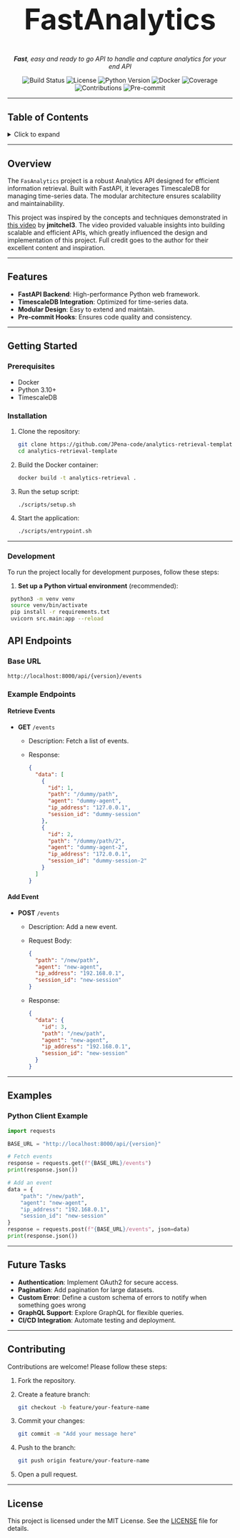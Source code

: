 <div align="center">
    <h1 style="font-size: 64px">FastAnalytics</h1>
    <p style="font-style: italic">
        <strong>Fast</strong>, easy and ready to go API to handle and capture analytics for your end API
    </p>
    <img src="https://img.shields.io/github/actions/workflow/status/JPena-code/analytics-retrieval-template/ci.yml?branch=main" alt="Build Status">
    <img src="https://img.shields.io/github/license/JPena-code/analytics-retrieval-template" alt="License">
    <img src="https://img.shields.io/badge/python-3.10%2B-blue" alt="Python Version">
    <img src="https://img.shields.io/badge/docker-supported-blue" alt="Docker">
    <img src="https://img.shields.io/codecov/c/github/JPena-code/analytics-retrieval-template" alt="Coverage">
    <img src="https://img.shields.io/badge/contributions-welcome-brightgreen" alt="Contributions">
    <img src="https://img.shields.io/badge/pre--commit-enabled-brightgreen?logo=pre-commit" alt="Pre-commit">
</div>

---

## Table of Contents

<details>
<summary>Click to expand</summary>

- [Table of Contents](#table-of-contents)
- [Overview](#overview)
- [Features](#features)
- [Getting Started](#getting-started)
  - [Prerequisites](#prerequisites)
  - [Installation](#installation)
  - [Development](#development)
- [API Endpoints](#api-endpoints)
  - [Base URL](#base-url)
  - [Example Endpoints](#example-endpoints)
    - [Retrieve Events](#retrieve-events)
    - [Add Event](#add-event)
- [Examples](#examples)
  - [Python Client Example](#python-client-example)
- [Future Tasks](#future-tasks)
- [Contributing](#contributing)
- [License](#license)

</details>

---

## Overview

The `FasAnalytics` project is a robust Analytics API designed for efficient information retrieval. Built with FastAPI, it leverages TimescaleDB for managing time-series data. The modular architecture ensures scalability and maintainability.

This project was inspired by the concepts and techniques demonstrated in [this video](https://www.youtube.com/watch?v=tiBeLLv5GJo&t=9420s) by **jmitchel3**. The video provided valuable insights into building scalable and efficient APIs, which greatly influenced the design and implementation of this project. Full credit goes to the author for their excellent content and inspiration.

---

## Features

- **FastAPI Backend**: High-performance Python web framework.
- **TimescaleDB Integration**: Optimized for time-series data.
- **Modular Design**: Easy to extend and maintain.
- **Pre-commit Hooks**: Ensures code quality and consistency.

---

## Getting Started

### Prerequisites

- Docker
- Python 3.10+
- TimescaleDB

### Installation

1. Clone the repository:

   ```bash
   git clone https://github.com/JPena-code/analytics-retrieval-template.git
   cd analytics-retrieval-template
   ```

2. Build the Docker container:

   ```bash
   docker build -t analytics-retrieval .
   ```

3. Run the setup script:

   ```bash
   ./scripts/setup.sh
   ```

4. Start the application:

   ```bash
   ./scripts/entrypoint.sh
   ```

---

### Development

To run the project locally for development purposes, follow these steps:

1. **Set up a Python virtual environment** (recommended):

  ```bash
   python3 -m venv venv
   source venv/bin/activate
   pip install -r requirements.txt
   uvicorn src.main:app --reload
  ```

## API Endpoints

### Base URL

```text
http://localhost:8000/api/{version}/events
```

### Example Endpoints

#### Retrieve Events

- **GET** `/events`
  - Description: Fetch a list of events.
  - Response:

    ```json
    {
      "data": [
        {
          "id": 1,
          "path": "/dummy/path",
          "agent": "dummy-agent",
          "ip_address": "127.0.0.1",
          "session_id": "dummy-session"
        },
        {
          "id": 2,
          "path": "/dummy/path/2",
          "agent": "dummy-agent-2",
          "ip_address": "172.0.0.1",
          "session_id": "dummy-session-2"
        }
      ]
    }
    ```

#### Add Event

- **POST** `/events`
  - Description: Add a new event.
  - Request Body:

    ```json
    {
      "path": "/new/path",
      "agent": "new-agent",
      "ip_address": "192.168.0.1",
      "session_id": "new-session"
    }
    ```

  - Response:

    ```json
    {
      "data": {
        "id": 3,
        "path": "/new/path",
        "agent": "new-agent",
        "ip_address": "192.168.0.1",
        "session_id": "new-session"
      }
    }
    ```

---

## Examples

### Python Client Example

```python
import requests

BASE_URL = "http://localhost:8000/api/{version}"

# Fetch events
response = requests.get(f"{BASE_URL}/events")
print(response.json())

# Add an event
data = {
    "path": "/new/path",
    "agent": "new-agent",
    "ip_address": "192.168.0.1",
    "session_id": "new-session"
}
response = requests.post(f"{BASE_URL}/events", json=data)
print(response.json())
```

---

## Future Tasks

- **Authentication**: Implement OAuth2 for secure access.
- **Pagination**: Add pagination for large datasets.
- **Custom Error**: Define a custom schema of errors to notify when something goes wrong
- **GraphQL Support**: Explore GraphQL for flexible queries.
- **CI/CD Integration**: Automate testing and deployment.

---

## Contributing

Contributions are welcome! Please follow these steps:

1. Fork the repository.
2. Create a feature branch:

   ```bash
   git checkout -b feature/your-feature-name
   ```

3. Commit your changes:

   ```bash
   git commit -m "Add your message here"
   ```

4. Push to the branch:

   ```bash
   git push origin feature/your-feature-name
   ```

5. Open a pull request.

---

## License

This project is licensed under the MIT License. See the [LICENSE](LICENSE) file for details.
